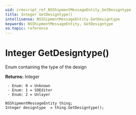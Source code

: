 ```yaml
---
uid: crmscript_ref_NSShipmentMessageEntity_GetDesigntype
title: Integer GetDesigntype()
intellisense: NSShipmentMessageEntity.GetDesigntype
keywords: NSShipmentMessageEntity, GetDesigntype
so.topic: reference
---
```


# Integer GetDesigntype()

Enum containing the type of the design

**Returns:** Integer

     - Enum: 0 = Unknown 
     - Enum: 1 = SOEditor 
     - Enum: 2 = Unlayer 

```crmscript
NSShipmentMessageEntity thing;
Integer designtype  = thing.GetDesigntype();
```

